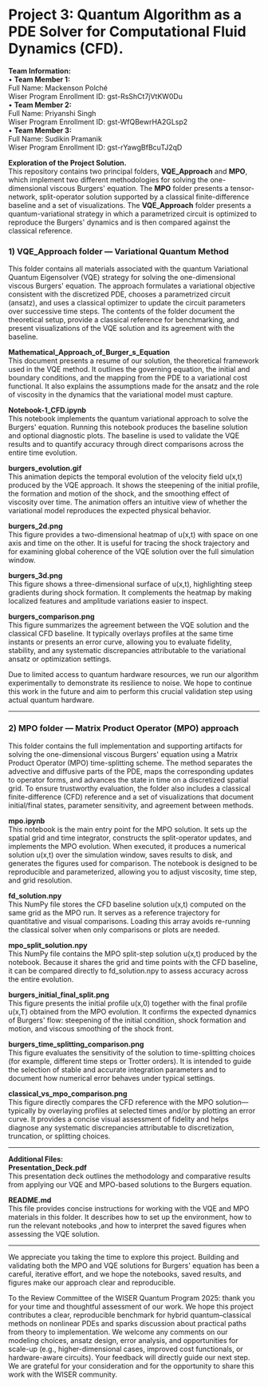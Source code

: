 # Project 3: Quantum Algorithm as a PDE Solver for Computational Fluid Dynamics (CFD).

**Team Information:**  
• **Team Member 1:**  
Full Name: Mackenson Polché  
Wiser Program Enrollment ID: gst-RsShCt7jVtKW0Du  
• **Team Member 2:**  
Full Name: Priyanshi Singh  
Wiser Program Enrollment ID: gst-WfQBewrHA2GLsp2  
• **Team Member 3:**  
Full Name: Sudikin Pramanik  
Wiser Program Enrollment ID: gst-rYawgBfBcuTJ2qD  

**Exploration of the Project Solution.**  
This repository contains two principal folders, **VQE_Approach** and **MPO**, which implement two different methodologies for solving the one-dimensional viscous Burgers' equation. The **MPO** folder presents a tensor-network, split-operator solution supported by a classical finite-difference baseline and a set of visualizations. The **VQE_Approach** folder presents a quantum-variational strategy in which a parametrized circuit is optimized to reproduce the Burgers' dynamics and is then compared against the classical reference.  

### **1) VQE_Approach folder — Variational Quantum Method**  
This folder contains all materials associated with the quantum Variational Quantum Eigensolver (VQE) strategy for solving the one-dimensional viscous Burgers' equation. The approach formulates a variational objective consistent with the discretized PDE, chooses a parametrized circuit (ansatz), and uses a classical optimizer to update the circuit parameters over successive time steps. The contents of the folder document the theoretical setup, provide a classical reference for benchmarking, and present visualizations of the VQE solution and its agreement with the baseline. 


**Mathematical_Approach_of_Burger_s_Equation**  
This document presents a resume of our solution, the theoretical framework used in the VQE method. It outlines the governing equation, the initial and boundary conditions, and the mapping from the PDE to a variational cost functional. It also explains the assumptions made for the ansatz and the role of viscosity in the dynamics that the variational model must capture.  

**Notebook-1_CFD.ipynb**  
This notebook implements the quantum variational approach to solve the Burgers' equation. Running this notebook produces the baseline solution and optional diagnostic plots. The baseline is used to validate the VQE results and to quantify accuracy through direct comparisons across the entire time evolution.  

**burgers_evolution.gif**  
This animation depicts the temporal evolution of the velocity field u(x,t) produced by the VQE approach. It shows the steepening of the initial profile, the formation and motion of the shock, and the smoothing effect of viscosity over time. The animation offers an intuitive view of whether the variational model reproduces the expected physical behavior.  

**burgers_2d.png**  
This figure provides a two-dimensional heatmap of u(x,t) with space on one axis and time on the other. It is useful for tracing the shock trajectory and for examining global coherence of the VQE solution over the full simulation window.  

**burgers_3d.png**  
This figure shows a three-dimensional surface of u(x,t), highlighting steep gradients during shock formation. It complements the heatmap by making localized features and amplitude variations easier to inspect.  

**burgers_comparison.png**  
This figure summarizes the agreement between the VQE solution and the classical CFD baseline. It typically overlays profiles at the same time instants or presents an error curve, allowing you to evaluate fidelity, stability, and any systematic discrepancies attributable to the variational ansatz or optimization settings.  


Due to limited access to quantum hardware resources, we run our algorithm experimentally to demonstrate its resilience to noise. We hope to continue this work in the future and aim to perform this crucial validation step using actual quantum hardware.  

---

### **2) MPO folder — Matrix Product Operator (MPO) approach**  
This folder contains the full implementation and supporting artifacts for solving the one-dimensional viscous Burgers' equation using a Matrix Product Operator (MPO) time-splitting scheme. The method separates the advective and diffusive parts of the PDE, maps the corresponding updates to operator forms, and advances the state in time on a discretized spatial grid. To ensure trustworthy evaluation, the folder also includes a classical finite-difference (CFD) reference and a set of visualizations that document initial/final states, parameter sensitivity, and agreement between methods.  

**mpo.ipynb**  
This notebook is the main entry point for the MPO solution. It sets up the spatial grid and time integrator, constructs the split-operator updates, and implements the MPO evolution. When executed, it produces a numerical solution u(x,t) over the simulation window, saves results to disk, and generates the figures used for comparison. The notebook is designed to be reproducible and parameterized, allowing you to adjust viscosity, time step, and grid resolution.  

**fd_solution.npy**  
This NumPy file stores the CFD baseline solution u(x,t) computed on the same grid as the MPO run. It serves as a reference trajectory for quantitative and visual comparisons. Loading this array avoids re-running the classical solver when only comparisons or plots are needed.  

**mpo_split_solution.npy**  
This NumPy file contains the MPO split-step solution u(x,t) produced by the notebook. Because it shares the grid and time points with the CFD baseline, it can be compared directly to fd_solution.npy to assess accuracy across the entire evolution.  

**burgers_initial_final_split.png**  
This figure presents the initial profile u(x,0) together with the final profile u(x,T) obtained from the MPO evolution. It confirms the expected dynamics of Burgers' flow: steepening of the initial condition, shock formation and motion, and viscous smoothing of the shock front.  

**burgers_time_splitting_comparison.png**  
This figure evaluates the sensitivity of the solution to time-splitting choices (for example, different time steps or Trotter orders). It is intended to guide the selection of stable and accurate integration parameters and to document how numerical error behaves under typical settings.  

**classical_vs_mpo_comparison.png**  
This figure directly compares the CFD reference with the MPO solution—typically by overlaying profiles at selected times and/or by plotting an error curve. It provides a concise visual assessment of fidelity and helps diagnose any systematic discrepancies attributable to discretization, truncation, or splitting choices.  

---

**Additional Files:**  
**Presentation_Deck.pdf**  
This presentation deck outlines the methodology and comparative results from applying our VQE and MPO-based solutions to the Burgers equation.  

**README.md**  
This file provides concise instructions for working with the VQE and MPO materials in this folder. It describes how to set up the environment, how to run the relevant notebooks ,and how to interpret the saved figures when assessing the VQE solution.  

---

We appreciate you taking the time to explore this project. Building and validating both the MPO and VQE solutions for Burgers' equation has been a careful, iterative effort, and we hope the notebooks, saved results, and figures make our approach clear and reproducible.  

To the Review Committee of the WISER Quantum Program 2025: thank you for your time and thoughtful assessment of our work. We hope this project contributes a clear, reproducible benchmark for hybrid quantum–classical methods on nonlinear PDEs and sparks discussion about practical paths from theory to implementation. We welcome any comments on our modeling choices, ansatz design, error analysis, and opportunities for scale-up (e.g., higher-dimensional cases, improved cost functionals, or hardware-aware circuits). Your feedback will directly guide our next step. We are grateful for your consideration and for the opportunity to share this work with the WISER community.
